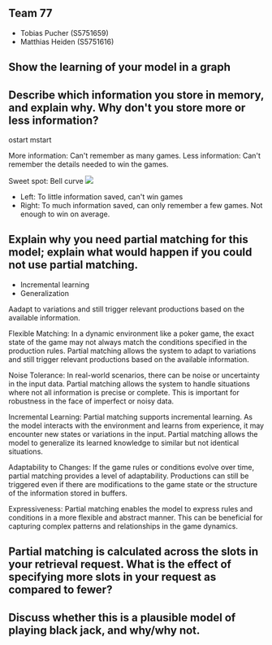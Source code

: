 ## Team 77
- Tobias Pucher (S5751659)
- Matthias Heiden (S5751616)

## Show the learning of your model in a graph

## Describe which information you store in memory, and explain why. Why don't you store more or less information?

ostart
mstart

More information: Can't remember as many games. 
Less information: Can't remember the details needed to win the games.

Sweet spot: Bell curve
![](https://i.kym-cdn.com/entries/icons/original/000/035/645/cover4.jpg)
- Left: To little information saved, can't win games
- Right: To much information saved, can only remember a few games. Not enough to win on average.

## Explain why you need partial matching for this model; explain what would happen if you could not use partial matching.

- Incremental learning
- Generalization

Aadapt to variations and still trigger relevant productions based on the available information.

Flexible Matching:
    In a dynamic environment like a poker game, the exact state of the game may not always match the conditions specified in the production rules. Partial matching allows the system to adapt to variations and still trigger relevant productions based on the available information.

Noise Tolerance:
    In real-world scenarios, there can be noise or uncertainty in the input data. Partial matching allows the system to handle situations where not all information is precise or complete. This is important for robustness in the face of imperfect or noisy data.

Incremental Learning:
    Partial matching supports incremental learning. As the model interacts with the environment and learns from experience, it may encounter new states or variations in the input. Partial matching allows the model to generalize its learned knowledge to similar but not identical situations.

Adaptability to Changes:
    If the game rules or conditions evolve over time, partial matching provides a level of adaptability. Productions can still be triggered even if there are modifications to the game state or the structure of the information stored in buffers.

Expressiveness:
    Partial matching enables the model to express rules and conditions in a more flexible and abstract manner. This can be beneficial for capturing complex patterns and relationships in the game dynamics.

## Partial matching is calculated across the slots in your retrieval request. What is the effect of specifying more slots in your request as compared to fewer?

## Discuss whether this is a plausible model of playing black jack, and why/why not.
